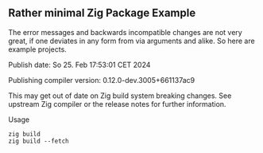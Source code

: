 ## Rather minimal Zig Package Example

The error messages and backwards incompatible changes are not very great,
if one deviates in any form from via arguments and alike.
So here are example projects.

Publish date: So 25. Feb 17:53:01 CET 2024

Publishing compiler version: 0.12.0-dev.3005+661137ac9

This may get out of date on Zig build system breaking changes. See upstream
Zig compiler or the release notes for further information.

Usage
```
zig build
zig build --fetch
```

